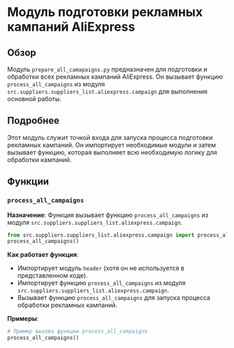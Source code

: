 # Модуль подготовки рекламных кампаний AliExpress

## Обзор

Модуль `prepare_all_camapaigns.py` предназначен для подготовки и обработки всех рекламных кампаний AliExpress. Он вызывает функцию `process_all_campaigns` из модуля `src.suppliers.suppliers_list.aliexpress.campaign` для выполнения основной работы.

## Подробнее

Этот модуль служит точкой входа для запуска процесса подготовки рекламных кампаний. Он импортирует необходимые модули и затем вызывает функцию, которая выполняет всю необходимую логику для обработки кампаний.

## Функции

### `process_all_campaigns`

**Назначение**: Функция вызывает функцию `process_all_campaigns` из модуля `src.suppliers.suppliers_list.aliexpress.campaign`.

```python
from src.suppliers.suppliers_list.aliexpress.campaign import process_all_campaigns
process_all_campaigns()
```

**Как работает функция**:

- Импортирует модуль `header` (хотя он не используется в представленном коде).
- Импортирует функцию `process_all_campaigns` из модуля `src.suppliers.suppliers_list.aliexpress.campaign`.
- Вызывает функцию `process_all_campaigns` для запуска процесса обработки рекламных кампаний.

**Примеры**:

```python
# Пример вызова функции process_all_campaigns
process_all_campaigns()